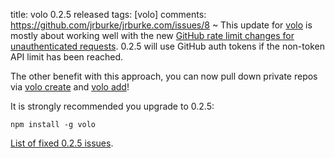 title: volo 0.2.5 released
tags: [volo]
comments: https://github.com/jrburke/jrburke.com/issues/8
~
This update for [volo](http://volojs.org) is mostly about working well with the new [GitHub rate limit changes for unauthenticated requests](http://developer.github.com/changes/2012-10-14-rate-limit-changes/). 0.2.5 will use GitHub auth tokens if the non-token API limit has been reached.

The other benefit with this approach, you can now pull down private repos via [volo create](https://github.com/volojs/volo/blob/master/commands/create/doc.md) and [volo add](https://github.com/volojs/volo/blob/master/commands/add/doc.md)!

It is strongly recommended you upgrade to 0.2.5:

    npm install -g volo

[List of fixed 0.2.5 issues](https://github.com/volojs/volo/issues?milestone=8&page=1&state=closed).